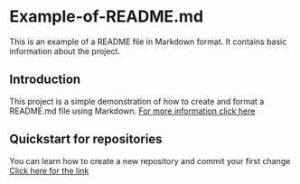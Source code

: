 # Example-of-README.md
This is an example of a README file in Markdown format. It contains basic information about the project.
## Introduction
This project is a simple demonstration of how to create and format a README.md file using Markdown.
[For more information click here](https://docs.github.com/en/get-started/writing-on-github/getting-started-with-writing-and-formatting-on-github/basic-writing-and-formatting-syntax)
## Quickstart for repositories
You can learn how to create a new repository and commit your first change  
[Click here for the link](https://docs.github.com/en/repositories/creating-and-managing-repositories/quickstart-for-repositories)

